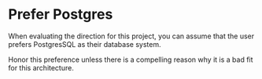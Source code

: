 # Prefer Postgres

When evaluating the direction for this project, you can assume that the user prefers PostgresSQL as their database system. 

Honor this preference unless there is a compelling reason why it is a bad fit for this architecture.